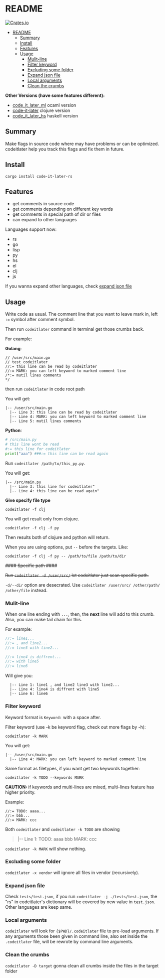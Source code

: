 # README #

[![Crates.io](https://img.shields.io/crates/v/code-it-later-rs.svg)](https://crates.io/crates/code-it-later-rs)

- [README](#readme)
  - [Summary](#summary)
  - [Install](#install)
  - [Features](#features)
  - [Usage](#usage)
    - [Mulit-line](#mulitline)
    - [Filter keyword](#filter-keyword)
    - [Excluding some folder](#excluding-some-folder)
    - [Expand json file](#expand-json-file)
    - [Local arguments](#local-arguments)
    - [Clean the crumbs](#clean-the-crumbs)

**Other Versions (have some features different):**

+ [code_it_later_ml](https://github.com/ccqpein/code_it_later_ml) ocaml version
+ [code-it-later](https://github.com/ccqpein/code-it-later) clojure version
+ [code_it_later_hs](https://github.com/ccqpein/code_it_later_hs) haskell version

## Summary ##

Make flags in source code where may have problems or can be optimized. codeitlater help you track this flags and fix them in future.

## Install ##

`cargo install code-it-later-rs`

## Features ##

* get comments in source code
* get comments depending on different key words
* get comments in special path of dir or files
* can expand to other languages

Languages support now:

+ rs
+ go
+ lisp
+ py
+ hs
+ el
+ clj
+ js

If you wanna expand other languages, check [expand json file](#expand-json-file)

## Usage ##

Write code as usual. The comment line that you want to leave mark in, left `:=` symbol after comment symbol.

Then run `codeitlater` command in terminal get those crumbs back. 

For example:

**Golang**:

```golang
// /user/src/main.go
// test codeitlater
//:= this line can be read by codeitlater
//:= MARK: you can left keyword to marked comment line
/*:= mutil lines comments
*/

```

then run `codeitlater` in code root path 

You will get:

```
|-- /user/src/main.go
  |-- Line 3: this line can be read by codeitlater
  |-- Line 4: MARK: you can left keyword to marked comment line
  |-- Line 5: mutil lines comments
```

**Python**:

```python
# /src/main.py
# this line wont be read
#:= this line for codeitlater
print("aaa") ###:= this line can be read again
```

Run `codeitlater /path/to/this_py.py`.

You will get:

```
|-- /src/main.py
  |-- Line 3: this line for codeitlater"
  |-- Line 4: this line can be read again"
```


**Give specify file type**

```
codeitlater -f clj
```

You will get result only from clojure.

```
codeitlater -f clj -f py
```

Then results both of clojure and python will return.

When you are using options, put `--` before the targets. Like: 

```
codeitlater -f clj -f py -- /path/to/file /path/to/dir
```

~~#### Specific path ####~~

~~Run `codeitlater -d /user/src/` let codeitlater just scan specific path.~~

`-d/--dir` option are desecrated. Use `codeitlater /user/src/ /other/path/ /other/file` instead.


### Mulit-line ###

When one line ending with `...`, then, the **next** line will add to this crumb. Also, you can make tail chain for this.

For example:

```rust
//:= line1...
//:= , and line2...
//:= line3 with line2...

//:= line4 is diffrent...
//:= with line5
//:= line6
```

Will give you:

```
  |-- Line 1: line1 , and line2 line3 with line2...
  |-- Line 4: line4 is diffrent with line5
  |-- Line 6: line6
```

### Filter keyword ###

Keyword format is `Keyword:` with a space after.

Filter keyword (use -k be keyword flag, check out more flags by -h):

`codeitlater -k MARK`

You will get:

```
|-- /user/src/main.go
  |-- Line 4: MARK: you can left keyword to marked comment line
```

Same format as filetypes, if you want get two keywords together:

`codeitlater -k TODO --keywords MARK`

**CAUTION:** if keywords and multi-lines are mixed, multi-lines feature has higher priority. 

Example:

```
//:= TODO: aaaa...
//:= bbb...
//:= MARK: ccc
```

Both `codeitlater` and `codeitlater -k TODO` are showing 

> |-- Line 1: TODO: aaaa bbb MARK: ccc

`codeitlater -k MARK` will show nothing.

### Excluding some folder ###

`codeitlater -x vendor` will ignore all files in vendor (recursively).

### Expand json file ###

Check `tests/test.json`, if you run `codeitlater -j ./tests/test.json`, the "rs" in codeitlater's dictionary will be covered by new value in `test.json`. Other languages are keep same.

### Local arguments ###

`codeitlater` will look for  `{$PWD}/.codeitlater` file to pre-load arguments. If any arguments those been given in command line, also set inside the `.codeitlater` file, will be rewrote by command line arguments. 

### Clean the crumbs ###

`codeitlater -D target` gonna clean all crumbs inside the files in the target folder
